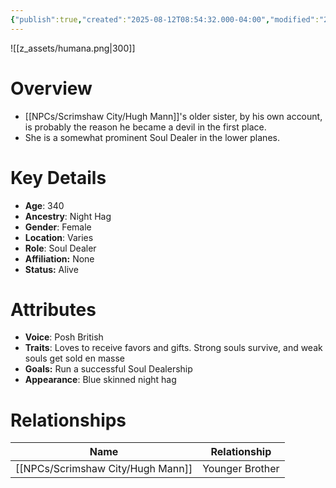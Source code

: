 ```yaml
---
{"publish":true,"created":"2025-08-12T08:54:32.000-04:00","modified":"2025-10-17T10:15:46.097-04:00","cssclasses":""}
---
```


![[z_assets/humana.png|300]]

# Overview
 - [[NPCs/Scrimshaw City/Hugh Mann]]'s older sister, by his own account, is probably the reason he became a devil in the first place.
 - She is a somewhat prominent Soul Dealer in the lower planes.

# Key Details
- **Age**: 340
- **Ancestry**: Night Hag
- **Gender**: Female
- **Location**: Varies
- **Role**: Soul Dealer
- **Affiliation:** None
- **Status:** Alive

# Attributes
- **Voice**: Posh British
- **Traits**: Loves to receive favors and gifts. Strong souls survive, and weak souls get sold en masse
- **Goals:** Run a successful Soul Dealership
- **Appearance**: Blue skinned night hag

# Relationships

| Name          | Relationship    |
| ------------- | --------------- |
| [[NPCs/Scrimshaw City/Hugh Mann]] | Younger Brother |

